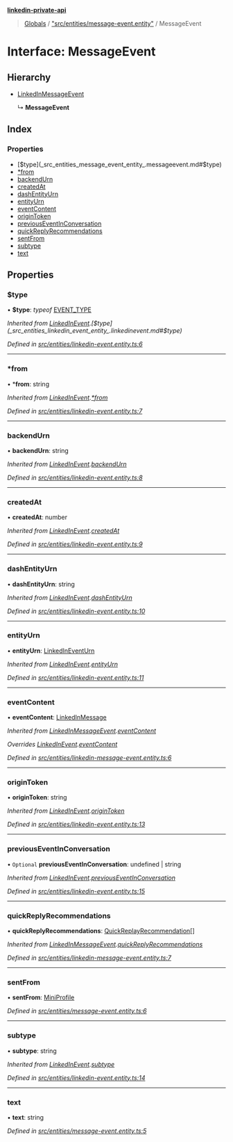 **[linkedin-private-api](../README.md)**

> [Globals](../globals.md) / ["src/entities/message-event.entity"](../modules/_src_entities_message_event_entity_.md) / MessageEvent

# Interface: MessageEvent

## Hierarchy

* [LinkedInMessageEvent](_src_entities_linkedin_message_event_entity_.linkedinmessageevent.md)

  ↳ **MessageEvent**

## Index

### Properties

* [$type](_src_entities_message_event_entity_.messageevent.md#$type)
* [*from](_src_entities_message_event_entity_.messageevent.md#*from)
* [backendUrn](_src_entities_message_event_entity_.messageevent.md#backendurn)
* [createdAt](_src_entities_message_event_entity_.messageevent.md#createdat)
* [dashEntityUrn](_src_entities_message_event_entity_.messageevent.md#dashentityurn)
* [entityUrn](_src_entities_message_event_entity_.messageevent.md#entityurn)
* [eventContent](_src_entities_message_event_entity_.messageevent.md#eventcontent)
* [originToken](_src_entities_message_event_entity_.messageevent.md#origintoken)
* [previousEventInConversation](_src_entities_message_event_entity_.messageevent.md#previouseventinconversation)
* [quickReplyRecommendations](_src_entities_message_event_entity_.messageevent.md#quickreplyrecommendations)
* [sentFrom](_src_entities_message_event_entity_.messageevent.md#sentfrom)
* [subtype](_src_entities_message_event_entity_.messageevent.md#subtype)
* [text](_src_entities_message_event_entity_.messageevent.md#text)

## Properties

### $type

•  **$type**: *typeof* [EVENT\_TYPE](../modules/_src_entities_linkedin_event_entity_.md#event_type)

*Inherited from [LinkedInEvent](_src_entities_linkedin_event_entity_.linkedinevent.md).[$type](_src_entities_linkedin_event_entity_.linkedinevent.md#$type)*

*Defined in [src/entities/linkedin-event.entity.ts:6](https://github.com/cosiall/linkedin-private-api/blob/7ebb094/src/entities/linkedin-event.entity.ts#L6)*

___

### *from

•  ***from**: string

*Inherited from [LinkedInEvent](_src_entities_linkedin_event_entity_.linkedinevent.md).[*from](_src_entities_linkedin_event_entity_.linkedinevent.md#*from)*

*Defined in [src/entities/linkedin-event.entity.ts:7](https://github.com/cosiall/linkedin-private-api/blob/7ebb094/src/entities/linkedin-event.entity.ts#L7)*

___

### backendUrn

•  **backendUrn**: string

*Inherited from [LinkedInEvent](_src_entities_linkedin_event_entity_.linkedinevent.md).[backendUrn](_src_entities_linkedin_event_entity_.linkedinevent.md#backendurn)*

*Defined in [src/entities/linkedin-event.entity.ts:8](https://github.com/cosiall/linkedin-private-api/blob/7ebb094/src/entities/linkedin-event.entity.ts#L8)*

___

### createdAt

•  **createdAt**: number

*Inherited from [LinkedInEvent](_src_entities_linkedin_event_entity_.linkedinevent.md).[createdAt](_src_entities_linkedin_event_entity_.linkedinevent.md#createdat)*

*Defined in [src/entities/linkedin-event.entity.ts:9](https://github.com/cosiall/linkedin-private-api/blob/7ebb094/src/entities/linkedin-event.entity.ts#L9)*

___

### dashEntityUrn

•  **dashEntityUrn**: string

*Inherited from [LinkedInEvent](_src_entities_linkedin_event_entity_.linkedinevent.md).[dashEntityUrn](_src_entities_linkedin_event_entity_.linkedinevent.md#dashentityurn)*

*Defined in [src/entities/linkedin-event.entity.ts:10](https://github.com/cosiall/linkedin-private-api/blob/7ebb094/src/entities/linkedin-event.entity.ts#L10)*

___

### entityUrn

•  **entityUrn**: [LinkedInEventUrn](../modules/_src_entities_linkedin_event_entity_.md#linkedineventurn)

*Inherited from [LinkedInEvent](_src_entities_linkedin_event_entity_.linkedinevent.md).[entityUrn](_src_entities_linkedin_event_entity_.linkedinevent.md#entityurn)*

*Defined in [src/entities/linkedin-event.entity.ts:11](https://github.com/cosiall/linkedin-private-api/blob/7ebb094/src/entities/linkedin-event.entity.ts#L11)*

___

### eventContent

•  **eventContent**: [LinkedInMessage](_src_entities_linkedin_message_entity_.linkedinmessage.md)

*Inherited from [LinkedInMessageEvent](_src_entities_linkedin_message_event_entity_.linkedinmessageevent.md).[eventContent](_src_entities_linkedin_message_event_entity_.linkedinmessageevent.md#eventcontent)*

*Overrides [LinkedInEvent](_src_entities_linkedin_event_entity_.linkedinevent.md).[eventContent](_src_entities_linkedin_event_entity_.linkedinevent.md#eventcontent)*

*Defined in [src/entities/linkedin-message-event.entity.ts:6](https://github.com/cosiall/linkedin-private-api/blob/7ebb094/src/entities/linkedin-message-event.entity.ts#L6)*

___

### originToken

•  **originToken**: string

*Inherited from [LinkedInEvent](_src_entities_linkedin_event_entity_.linkedinevent.md).[originToken](_src_entities_linkedin_event_entity_.linkedinevent.md#origintoken)*

*Defined in [src/entities/linkedin-event.entity.ts:13](https://github.com/cosiall/linkedin-private-api/blob/7ebb094/src/entities/linkedin-event.entity.ts#L13)*

___

### previousEventInConversation

• `Optional` **previousEventInConversation**: undefined \| string

*Inherited from [LinkedInEvent](_src_entities_linkedin_event_entity_.linkedinevent.md).[previousEventInConversation](_src_entities_linkedin_event_entity_.linkedinevent.md#previouseventinconversation)*

*Defined in [src/entities/linkedin-event.entity.ts:15](https://github.com/cosiall/linkedin-private-api/blob/7ebb094/src/entities/linkedin-event.entity.ts#L15)*

___

### quickReplyRecommendations

•  **quickReplyRecommendations**: [QuickReplayRecommendation](_src_entities_linkedin_quick_replay_recommendation_entity_.quickreplayrecommendation.md)[]

*Inherited from [LinkedInMessageEvent](_src_entities_linkedin_message_event_entity_.linkedinmessageevent.md).[quickReplyRecommendations](_src_entities_linkedin_message_event_entity_.linkedinmessageevent.md#quickreplyrecommendations)*

*Defined in [src/entities/linkedin-message-event.entity.ts:7](https://github.com/cosiall/linkedin-private-api/blob/7ebb094/src/entities/linkedin-message-event.entity.ts#L7)*

___

### sentFrom

•  **sentFrom**: [MiniProfile](_src_entities_mini_profile_entity_.miniprofile.md)

*Defined in [src/entities/message-event.entity.ts:6](https://github.com/cosiall/linkedin-private-api/blob/7ebb094/src/entities/message-event.entity.ts#L6)*

___

### subtype

•  **subtype**: string

*Inherited from [LinkedInEvent](_src_entities_linkedin_event_entity_.linkedinevent.md).[subtype](_src_entities_linkedin_event_entity_.linkedinevent.md#subtype)*

*Defined in [src/entities/linkedin-event.entity.ts:14](https://github.com/cosiall/linkedin-private-api/blob/7ebb094/src/entities/linkedin-event.entity.ts#L14)*

___

### text

•  **text**: string

*Defined in [src/entities/message-event.entity.ts:5](https://github.com/cosiall/linkedin-private-api/blob/7ebb094/src/entities/message-event.entity.ts#L5)*
